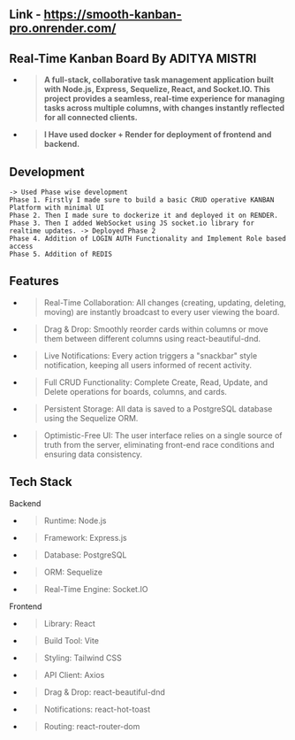 ## Link - https://smooth-kanban-pro.onrender.com/

## Real-Time Kanban Board By ADITYA MISTRI
- > **A full-stack, collaborative task management application built with Node.js, Express, Sequelize, React, and Socket.IO. This project provides a seamless, real-time experience for managing tasks across multiple columns, with changes instantly reflected for all connected clients.**

- > **I Have used docker + Render for deployment of frontend and backend.**


## Development
```
-> Used Phase wise development 
Phase 1. Firstly I made sure to build a basic CRUD operative KANBAN Platform with minimal UI
Phase 2. Then I made sure to dockerize it and deployed it on RENDER.
Phase 3. Then I added WebSocket using JS socket.io library for realtime updates. -> Deployed Phase 2
Phase 4. Addition of LOGIN AUTH Functionality and Implement Role based access
Phase 5. Addition of REDIS 
```



## Features
- > Real-Time Collaboration: All changes (creating, updating, deleting, moving) are instantly broadcast to every user viewing the board.

- > Drag & Drop: Smoothly reorder cards within columns or move them between different columns using react-beautiful-dnd.

- > Live Notifications: Every action triggers a "snackbar" style notification, keeping all users informed of recent activity.

- > Full CRUD Functionality: Complete Create, Read, Update, and Delete operations for boards, columns, and cards.

- > Persistent Storage: All data is saved to a PostgreSQL database using the Sequelize ORM.

- > Optimistic-Free UI: The user interface relies on a single source of truth from the server, eliminating front-end race conditions and ensuring data consistency.

## Tech Stack
Backend
- > Runtime: Node.js

- > Framework: Express.js

- > Database: PostgreSQL

- > ORM: Sequelize

- > Real-Time Engine: Socket.IO

Frontend
- > Library: React

- > Build Tool: Vite

- > Styling: Tailwind CSS

- > API Client: Axios

- > Drag & Drop: react-beautiful-dnd

- > Notifications: react-hot-toast

- > Routing: react-router-dom
